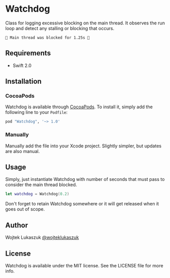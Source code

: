 # Watchdog
Class for logging excessive blocking on the main thread. It observes the run loop and detect any stalling or blocking that occurs. 

```
👮 Main thread was blocked for 1.25s 👮
```

## Requirements

- Swift 2.0

## Installation

### CocoaPods

Watchdog is available through [CocoaPods](http://cocoapods.org). To install
it, simply add the following line to your `Podfile`:

```ruby
pod "Watchdog", '~> 1.0'
```

### Manually

Manually add the file into your Xcode project. Slightly simpler, but updates are also manual.

## Usage

Simply, just instantiate Watchdog with number of seconds that must pass to consider the main thread blocked.

```Swift
let watchdog = Watchdog(0.2)
```

Don't forget to retain Watchdog somewhere or it will get released when it goes out of scope.

## Author

Wojtek Lukaszuk [@wojteklukaszuk](http://twitter.com/wojteklukaszuk)

## License

Watchdog is available under the MIT license. See the LICENSE file for more info.
